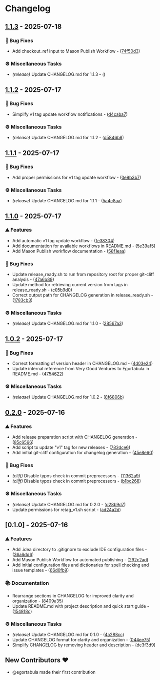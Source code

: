 # Changelog
## [1.1.3](https://github.com/egortabula/egortabula_workflows/compare/v1.1.2..v1.1.3) - 2025-07-18

### 🐛 Bug Fixes

- Add checkout_ref input to Mason Publish Workflow - ([74f50d3](https://github.com/egortabula/egortabula_workflows/commit/74f50d328e9bea8634bf4f5f5c3ac945136cb48c))

### ⚙️ Miscellaneous Tasks

- *(release)* Update CHANGELOG.md for 1.1.3 - ([](https://github.com/egortabula/egortabula_workflows/commit/))
## [1.1.2](https://github.com/egortabula/egortabula_workflows/compare/v1.1.1..v1.1.2) - 2025-07-17

### 🐛 Bug Fixes

- Simplify v1 tag update workflow notifications - ([d4caba7](https://github.com/egortabula/egortabula_workflows/commit/d4caba77b1ff4ad1ce5cc02ae5d3b5805c458093))

### ⚙️ Miscellaneous Tasks

- *(release)* Update CHANGELOG.md for 1.1.2 - ([d5846b8](https://github.com/egortabula/egortabula_workflows/commit/d5846b8602bf18b7789b16e8cc739156d4f1d4d8))
## [1.1.1](https://github.com/egortabula/egortabula_workflows/compare/v1.1.0..v1.1.1) - 2025-07-17

### 🐛 Bug Fixes

- Add proper permissions for v1 tag update workflow - ([0e8b3b7](https://github.com/egortabula/egortabula_workflows/commit/0e8b3b7023b55ab281fb5ce4c9b5433f482d81e0))

### ⚙️ Miscellaneous Tasks

- *(release)* Update CHANGELOG.md for 1.1.1 - ([5a4c8aa](https://github.com/egortabula/egortabula_workflows/commit/5a4c8aa4b0f8ae105ce3084c60e091a0fc2ef722))
## [1.1.0](https://github.com/egortabula/egortabula_workflows/compare/v1.0.2..v1.1.0) - 2025-07-17

### ⛰️  Features

- Add automatic v1 tag update workflow - ([1e38304](https://github.com/egortabula/egortabula_workflows/commit/1e3830489f3753e6a4c8a013e036f0963a239608))
- Add documentation for available workflows in README.md - ([5e39af5](https://github.com/egortabula/egortabula_workflows/commit/5e39af52b4562cf64057ffce359118dba53b1068))
- Add Mason Publish workflow documentation - ([58f1eaa](https://github.com/egortabula/egortabula_workflows/commit/58f1eaaff0544313578d9c2e582c1e7611827fa3))

### 🐛 Bug Fixes

- Update release_ready.sh to run from repository root for proper git-cliff analysis - ([47a6b89](https://github.com/egortabula/egortabula_workflows/commit/47a6b898b370c03eb717bcca2aea792b0828d2e0))
- Update method for retrieving current version from tags in release_ready.sh - ([c05b9d0](https://github.com/egortabula/egortabula_workflows/commit/c05b9d0f8e6362003130107b3a61d7841ba6e1c5))
- Correct output path for CHANGELOG generation in release_ready.sh - ([1783cb3](https://github.com/egortabula/egortabula_workflows/commit/1783cb3c96775b71b3e9e8bb502e22039e5c805f))

### ⚙️ Miscellaneous Tasks

- *(release)* Update CHANGELOG.md for 1.1.0 - ([28567a3](https://github.com/egortabula/egortabula_workflows/commit/28567a3c4294945c6f6586fefc71b0113e35fe93))
## [1.0.2](https://github.com/egortabula/egortabula_workflows/compare/v0.2.0..v1.0.2) - 2025-07-17

### 🐛 Bug Fixes

- Correct formatting of version header in CHANGELOG.md - ([4d03e24](https://github.com/egortabula/egortabula_workflows/commit/4d03e24a68186c0297aa6a5d9fcca9d491075d6c))
- Update internal reference from Very Good Ventures to Egortabula in README.md - ([4754622](https://github.com/egortabula/egortabula_workflows/commit/47546226317f6ad3a85689170814b472a508ea15))

### ⚙️ Miscellaneous Tasks

- *(release)* Update CHANGELOG.md for 1.0.2 - ([8f6806b](https://github.com/egortabula/egortabula_workflows/commit/8f6806b98033e27a7d91260a996b02772b932635))
## [0.2.0](https://github.com/egortabula/egortabula_workflows/compare/v0.1.0..v0.2.0) - 2025-07-16

### ⛰️  Features

- Add release preparation script with CHANGELOG generation - ([85c6566](https://github.com/egortabula/egortabula_workflows/commit/85c656617b7ad36e231dd1ddfca77acc77d5f888))
- Add script to update "v1" tag for new releases - ([783dce6](https://github.com/egortabula/egortabula_workflows/commit/783dce603dde08dc836127caba139bb7ad4e6a57))
- Add initial git-cliff configuration for changelog generation - ([45e8e60](https://github.com/egortabula/egortabula_workflows/commit/45e8e6094c2a1405f4dab0f482ac9ae41db0d131))

### 🐛 Bug Fixes

- *(cliff)* Disable typos check in commit preprocessors - ([11362a9](https://github.com/egortabula/egortabula_workflows/commit/11362a96f1696504a134a3f647ebd4db4deeb5ed))
- *(cliff)* Disable typos check in commit preprocessors - ([b1bc268](https://github.com/egortabula/egortabula_workflows/commit/b1bc268c144ebeee0b294bd0bf227b1d8ac8acae))

### ⚙️ Miscellaneous Tasks

- *(release)* Update CHANGELOG.md for 0.2.0 - ([d28b9d7](https://github.com/egortabula/egortabula_workflows/commit/d28b9d733459c043822229e811a5fa15bf6efcec))
- Update permissions for retag_v1.sh script - ([ad24a2d](https://github.com/egortabula/egortabula_workflows/commit/ad24a2d6c8ad2b9cb958d6bbe449b2774b18ebaf))
## [0.1.0] - 2025-07-16

### ⛰️  Features

- Add .idea directory to .gitignore to exclude IDE configuration files - ([36a6dd6](https://github.com/egortabula/egortabula_workflows/commit/36a6dd64d79c33c9fc761b4aa36f5ce71114a047))
- Add Mason Publish Workflow for automated publishing - ([292c2ad](https://github.com/egortabula/egortabula_workflows/commit/292c2ad53f8ff2671bc744506bf20a437f21e9d6))
- Add initial configuration files and dictionaries for spell checking and issue templates - ([66d0fb9](https://github.com/egortabula/egortabula_workflows/commit/66d0fb91d4cc3badb8d98238c176e503c7224db6))

### 📚 Documentation

- Rearrange sections in CHANGELOG for improved clarity and organization - ([8409a35](https://github.com/egortabula/egortabula_workflows/commit/8409a35fbbd2bfecc3db2e2096ad4953d4bd6037))
- Update README.md with project description and quick start guide - ([154818c](https://github.com/egortabula/egortabula_workflows/commit/154818cf4155f2623183d1d5858c65f2042db631))

### ⚙️ Miscellaneous Tasks

- *(release)* Update CHANGELOG.md for 0.1.0 - ([4a288cc](https://github.com/egortabula/egortabula_workflows/commit/4a288cc476c8d743a91e9188db3e710d1117c854))
- Update CHANGELOG format for clarity and organization - ([044ee75](https://github.com/egortabula/egortabula_workflows/commit/044ee75243d3b3800ec4576ac078efc904f708d4))
- Simplify CHANGELOG by removing header and description - ([de3f3d9](https://github.com/egortabula/egortabula_workflows/commit/de3f3d9d36ed3bb83aa584a9de292ae054fdffe6))

## New Contributors ❤️

* @egortabula made their first contribution<!-- generated by git-cliff -->

